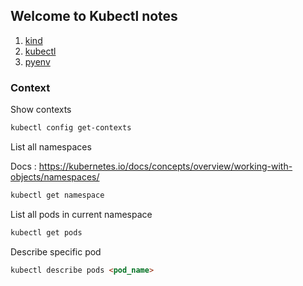 ## Welcome to Kubectl notes

1. [kind](./kind.md)
2. [kubectl](./kubectl.md)
3. [pyenv](./pyenv.md)

### Context

Show contexts

```markdown
kubectl config get-contexts
```

List all namespaces

Docs : https://kubernetes.io/docs/concepts/overview/working-with-objects/namespaces/ 

```markdown
kubectl get namespace
```

List all pods in current namespace 

```markdown
kubectl get pods
```

Describe specific pod 

```markdown
kubectl describe pods <pod_name>
```


